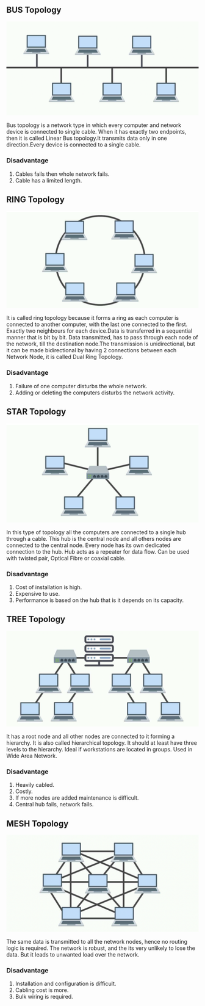 

## BUS Topology

![](images/day3-bus.png)

Bus topology is a network type in which every computer and network device is connected to single cable. When it has exactly two endpoints, then it is called Linear Bus topology.It transmits data only in one direction.Every device is connected to a single cable.

### Disadvantage

1) Cables fails then whole network fails.
2) Cable has a limited length.

## RING Topology

![](images/day3-ring.PNG)

It is called ring topology because it forms a ring as each computer is connected to another computer, with the last one connected to the first. Exactly two neighbours for each device.Data is transferred in a sequential manner that is bit by bit. Data transmitted, has to pass through each node of the network, till the destination node.The transmission is unidirectional, but it can be made bidirectional by having 2 connections between each Network Node, it is called Dual Ring Topology.

### Disadvantage

1) Failure of one computer disturbs the whole network.
2) Adding or deleting the computers disturbs the network activity.

## STAR Topology

![](images/day3-star.PNG)

In this type of topology all the computers are connected to a single hub through a cable. This hub is the central node and all others nodes are connected to the central node. Every node has its own dedicated connection to the hub. Hub acts as a repeater for data flow. Can be used with twisted pair, Optical Fibre or coaxial cable.

### Disadvantage

1) Cost of installation is high.
2) Expensive to use.
3) Performance is based on the hub that is it depends on its capacity.

## TREE Topology

![](images/day3-tree.png)

It has a root node and all other nodes are connected to it forming a hierarchy. It is also called hierarchical topology. It should at least have three levels to the hierarchy. Ideal if workstations are located in groups. Used in Wide Area Network.

### Disadvantage

1) Heavily cabled.
2) Costly.
3) If more nodes are added maintenance is difficult.
4) Central hub fails, network fails.

## MESH Topology

![](images/day3-mesh.png)

The same data is transmitted to all the network nodes, hence no routing logic is required. The network is robust, and the its very unlikely to lose the data. But it leads to unwanted load over the network.

### Disadvantage

1) Installation and configuration is difficult.
2) Cabling cost is more.
3) Bulk wiring is required.
